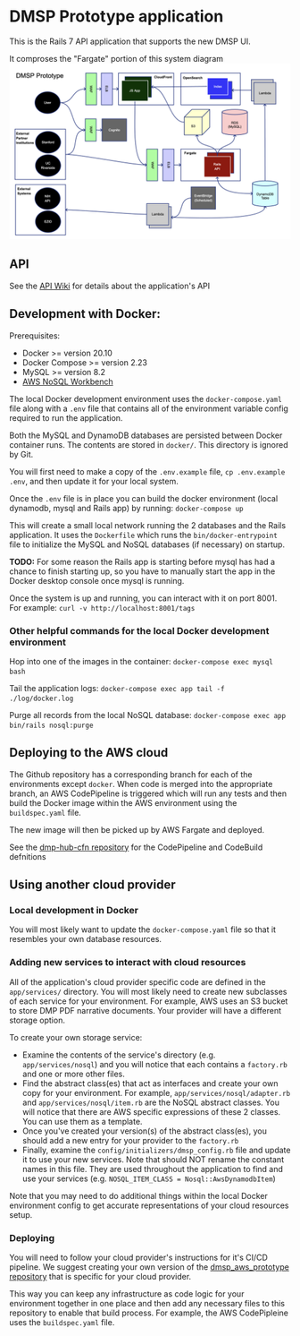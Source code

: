 # DMSP Prototype application

This is the Rails 7 API application that supports the new DMSP UI.

It comproses the "Fargate" portion of this system diagram
<img src="docs/dmsp_prototype.png?raw=true">

## API

See the [API Wiki](https://github.com/CDLUC3/dmsp_rails_prototype/wiki/API-Overview) for details about the application's API

## Development with Docker:

Prerequisites:
- Docker >= version 20.10
- Docker Compose >= version 2.23
- MySQL >= version 8.2
- [AWS NoSQL Workbench](https://docs.aws.amazon.com/amazondynamodb/latest/developerguide/workbench.settingup.html)

The local Docker development environment uses the `docker-compose.yaml` file along with a `.env` file that contains all of the environment variable config required to run the application.

Both the MySQL and DynamoDB databases are persisted between Docker container runs. The contents are stored in `docker/`. This directory is ignored by Git.

You will first need to make a copy of the `.env.example` file, `cp .env.example .env`, and then update it for your local system.

Once the `.env` file is in place you can build the docker environment (local dynamodb, mysql and Rails app) by running: `docker-compose up`

This will create a small local network running the 2 databases and the Rails application. It uses the `Dockerfile` which runs the `bin/docker-entrypoint` file to initialize the MySQL and NoSQL databases (if necessary) on startup.

**TODO:** For some reason the Rails app is starting before mysql has had a chance to finish starting up, so you have to manually start the app in the Docker desktop console once mysql is running.

Once the system is up and running, you can interact with it on port 8001. For example: `curl -v http://localhost:8001/tags`

### Other helpful commands for the local Docker development environment

Hop into one of the images in the container: `docker-compose exec mysql bash`

Tail the application logs: `docker-compose exec app tail -f ./log/docker.log`

Purge all records from the local NoSQL database: `docker-compose exec app bin/rails nosql:purge`

## Deploying to the AWS cloud

The Github repository has a corresponding branch for each of the environments except `docker`. When code is merged into the appropriate branch, an AWS CodePipeline is triggered which will run any tests and then build the Docker image within the AWS environment using the `buildspec.yaml` file.

The new image will then be picked up by AWS Fargate and deployed.

See the [dmp-hub-cfn repository](https://github.com/CDLUC3/dmp-hub-cfn) for the CodePipeline and CodeBuild defnitions

## Using another cloud provider

### Local development in Docker

You will most likely want to update the `docker-compose.yaml` file so that it resembles your own database resources.

### Adding new services to interact with cloud resources

All of the application's cloud provider specific code are defined in the `app/services/` directory. You will most likely need to create new subclasses of each service for your environment. For example, AWS uses an S3 bucket to store DMP PDF narrative documents. Your provider will have a different storage option.

To create your own storage service:
- Examine the contents of the service's directory (e.g. `app/services/nosql`) and you will notice that each contains a `factory.rb` and one or more other files.
- Find the abstract class(es) that act as interfaces and create your own copy for your environment. For example, `app/services/nosql/adapter.rb` and `app/services/nosql/item.rb` are the NoSQL abstract classes. You will notice that there are AWS specific expressions of these 2 classes. You can use them as a template.
- Once you've created your version(s) of the abstract class(es), you should add a new entry for your provider to the `factory.rb`
- Finally, examine the `config/initializers/dmsp_config.rb` file and update it to use your new services. Note that should NOT rename the constant names in this file. They are used throughout the application to find and use your services (e.g. `NOSQL_ITEM_CLASS = Nosql::AwsDynamodbItem`)

Note that you may need to do additional things within the local Docker environment config to get accurate representations of your cloud resources setup.

### Deploying
You will need to follow your cloud provider's instructions for it's CI/CD pipeline. We suggest creating your own version of the [dmsp_aws_prototype repository](https://github.com/CDLUC3/dmsp_aws_prototype) that is specific for your cloud provider.

This way you can keep any infrastructure as code logic for your environment together in one place and then add any necessary files to this repository to enable that build process. For example, the AWS CodePipleine uses the `buildspec.yaml` file.
